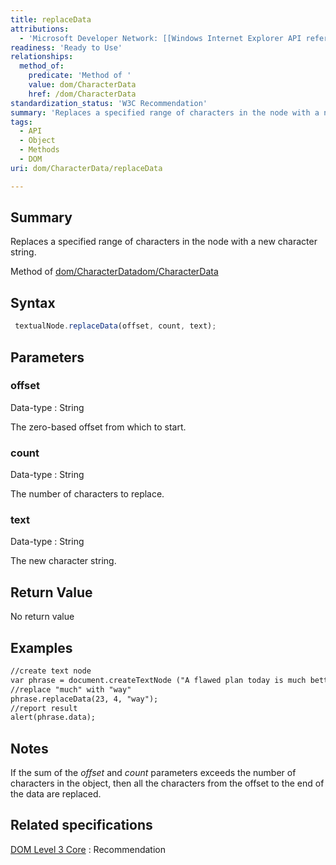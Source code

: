 ```yaml
---
title: replaceData
attributions:
  - 'Microsoft Developer Network: [[Windows Internet Explorer API reference](http://msdn.microsoft.com/en-us/library/ie/hh828809%28v=vs.85%29.aspx) Article]'
readiness: 'Ready to Use'
relationships:
  method_of:
    predicate: 'Method of '
    value: dom/CharacterData
    href: /dom/CharacterData
standardization_status: 'W3C Recommendation'
summary: 'Replaces a specified range of characters in the node with a new character string.'
tags:
  - API
  - Object
  - Methods
  - DOM
uri: dom/CharacterData/replaceData

---
```

## Summary

Replaces a specified range of characters in the node with a new character string.

Method of [dom/CharacterData](/dom/CharacterData)[dom/CharacterData](/dom/CharacterData)

## Syntax

``` js
 textualNode.replaceData(offset, count, text);
```

## Parameters

### offset

 Data-type
:   String

 The zero-based offset from which to start.

### count

 Data-type
:   String

 The number of characters to replace.

### text

 Data-type
:   String

 The new character string.

## Return Value

No return value

## Examples

``` html
//create text node
var phrase = document.createTextNode ("A flawed plan today is much better than a perfect plan tomorrow.");
//replace "much" with "way"
phrase.replaceData(23, 4, "way");
//report result
alert(phrase.data);
```

## Notes

If the sum of the *offset* and *count* parameters exceeds the number of characters in the object, then all the characters from the offset to the end of the data are replaced.

## Related specifications

[DOM Level 3 Core](http://www.w3.org/TR/DOM-Level-3-Core/)
:   Recommendation

